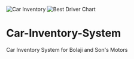 
![Car Inventory](https://user-images.githubusercontent.com/96666563/151342449-0c1f3c96-4577-4919-a630-665a4a3974d1.png)
![Best Driver Chart](https://user-images.githubusercontent.com/96666563/151342446-405deac3-8392-4372-b193-b190ee0dd729.png)
# Car-Inventory-System
Car Inventory System for Bolaji and Son's Motors
